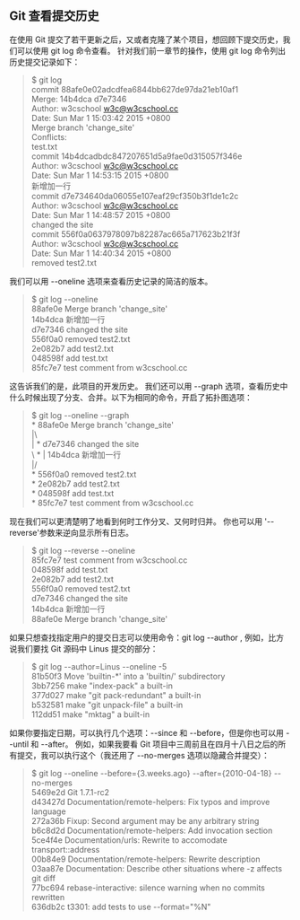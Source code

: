 ## Git 查看提交历史
在使用 Git 提交了若干更新之后，又或者克隆了某个项目，想回顾下提交历史，我们可以使用 git log 命令查看。
针对我们前一章节的操作，使用 git log 命令列出历史提交记录如下：
>$ git log  
commit 88afe0e02adcdfea6844bb627de97da21eb10af1  
Merge: 14b4dca d7e7346  
Author: w3cschool <w3c@w3cschool.cc>  
Date:   Sun Mar 1 15:03:42 2015 +0800  
    Merge branch 'change_site'  
    	Conflicts:  
        test.txt  
commit 14b4dcadbdc847207651d5a9fae0d315057f346e  
Author: w3cschool <w3c@w3cschool.cc>  
Date:   Sun Mar 1 14:53:15 2015 +0800  
    新增加一行  
commit d7e734640da06055e107eaf29cf350b3f1de1c2c  
Author: w3cschool <w3c@w3cschool.cc>  
Date:   Sun Mar 1 14:48:57 2015 +0800  
    changed the site  
commit 556f0a0637978097b82287ac665a717623b21f3f    
Author: w3cschool <w3c@w3cschool.cc>  
Date:   Sun Mar 1 14:40:34 2015 +0800  
    removed test2.txt  

我们可以用 --oneline 选项来查看历史记录的简洁的版本。
>$ git log --oneline  
88afe0e Merge branch 'change_site'  
14b4dca 新增加一行  
d7e7346 changed the site  
556f0a0 removed test2.txt  
2e082b7 add test2.txt  
048598f add test.txt  
85fc7e7 test comment from w3cschool.cc  

这告诉我们的是，此项目的开发历史。
我们还可以用 --graph 选项，查看历史中什么时候出现了分支、合并。以下为相同的命令，开启了拓扑图选项：
>$ git log --oneline --graph  
\*   88afe0e Merge branch 'change_site'  
|\  
| * d7e7346 changed the site  
\ * | 14b4dca 新增加一行  
|/  
\* 556f0a0 removed test2.txt  
\* 2e082b7 add test2.txt  
\* 048598f add test.txt  
\* 85fc7e7 test comment from w3cschool.cc    

现在我们可以更清楚明了地看到何时工作分叉、又何时归并。
你也可以用 '--reverse'参数来逆向显示所有日志。
>$ git log --reverse --oneline  
85fc7e7 test comment from w3cschool.cc    
048598f add test.txt  
2e082b7 add test2.txt  
556f0a0 removed test2.txt  
d7e7346 changed the site  
14b4dca 新增加一行  
88afe0e Merge branch 'change_site'    

如果只想查找指定用户的提交日志可以使用命令：git log --author , 例如，比方说我们要找 Git 源码中 Linus 提交的部分：

>$ git log --author=Linus --oneline -5  
81b50f3 Move 'builtin-*' into a 'builtin/' subdirectory    
3bb7256 make "index-pack" a built-in  
377d027 make "git pack-redundant" a built-in    
b532581 make "git unpack-file" a built-in    
112dd51 make "mktag" a built-in    

如果你要指定日期，可以执行几个选项：--since 和 --before，但是你也可以用 --until 和 --after。
例如，如果我要看 Git 项目中三周前且在四月十八日之后的所有提交，我可以执行这个（我还用了 --no-merges 选项以隐藏合并提交）：
>$ git log --oneline --before={3.weeks.ago} --after={2010-04-18} --no-merges    
5469e2d Git 1.7.1-rc2  
d43427d Documentation/remote-helpers: Fix typos and improve language      
272a36b Fixup: Second argument may be any arbitrary string  
b6c8d2d Documentation/remote-helpers: Add invocation section  
5ce4f4e Documentation/urls: Rewrite to accomodate transport::address  
00b84e9 Documentation/remote-helpers: Rewrite description  
03aa87e Documentation: Describe other situations where -z affects git diff      
77bc694 rebase-interactive: silence warning when no commits rewritten  
636db2c t3301: add tests to use --format="%N"  